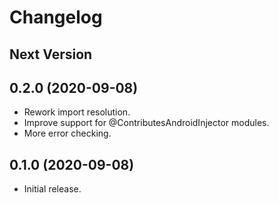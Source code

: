 # Changelog

## Next Version

## 0.2.0 (2020-09-08)

* Rework import resolution.
* Improve support for @ContributesAndroidInjector modules.
* More error checking.

## 0.1.0 (2020-09-08)

* Initial release.
